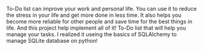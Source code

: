 To-Do list can improve your work and personal life. You can use it to reduce the stress in your life and get more done in less time. 
It also helps you become more reliable for other people and save time for the best things in life. And this project help implement all of it!
To-Do list that will help you manage your tasks. I realized it useing the basics of SQLAlchemy to manage SQLite database on python!
